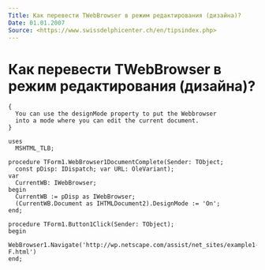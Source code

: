 ```yaml
---
Title: Как перевести TWebBrowser в режим редактирования (дизайна)?
Date: 01.01.2007
Source: <https://www.swissdelphicenter.ch/en/tipsindex.php>
---
```



Как перевести TWebBrowser в режим редактирования (дизайна)?
===========================================================

    {
      You can use the designMode property to put the Webbrowser
      into a mode where you can edit the current document.
    }
     
    uses
      MSHTML_TLB;
     
    procedure TForm1.WebBrowser1DocumentComplete(Sender: TObject;
      const pDisp: IDispatch; var URL: OleVariant);
    var
      CurrentWB: IWebBrowser;
    begin
      CurrentWB := pDisp as IWebBrowser;
      (CurrentWB.Document as IHTMLDocument2).DesignMode := 'On';
    end;
     
    procedure TForm1.Button1Click(Sender: TObject);
    begin
      WebBrowser1.Navigate('http://wp.netscape.com/assist/net_sites/example1-F.html')
    end;

